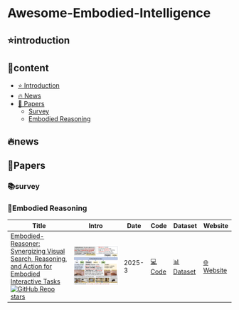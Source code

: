 # Awesome-Embodied-Intelligence
## ⭐️introduction
## 👀content
- [⭐️ Introduction](#introduction)
- [🔥 News](#news)
- [📑 Papers](#papers)
  - [Survey](#survey)
  - [Embodied Reasoning](#embodied-reasoning)
## 🔥news
## 📑Papers
### 📚survey 
### 🤔Embodied Reasoning 
| Title | Intro | Date | Code | Dataset | Website |
|-------|-------|------|------|---------|---------|
| [Embodied-Reasoner: Synergizing Visual Search, Reasoning, and Action for Embodied Interactive Tasks](https://arxiv.org/abs/2503.21696) [![GitHub Repo stars](https://img.shields.io/github/stars/zwq2018/embodied_reasoner)](https://github.com/zwq2018/embodied_reasoner)  | ![Embodied Reasoner](paper-images/embodied-reasoner-2025-3.jpg) | 2025-3 | [💻Code](https://github.com/zwq2018/embodied_reasoner) | [📊Dataset](https://huggingface.co/datasets/zwq2018/embodied_reasoner/) | [🌐Website](https://github.com/zwq2018/embodied_reasoner) |
